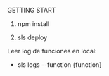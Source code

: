 GETTING START

1. npm install

2. sls deploy


Leer log de funciones en local:

- sls logs --function {function}